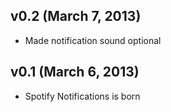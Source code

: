 ## v0.2 (March 7, 2013)

- Made notification sound optional

## v0.1 (March 6, 2013)

- Spotify Notifications is born